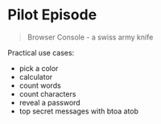 # Pilot Episode

> Browser Console - a swiss army knife

Practical use cases:

- pick a color
- calculator
- count words
- count characters
- reveal a password
- top secret messages with btoa atob








